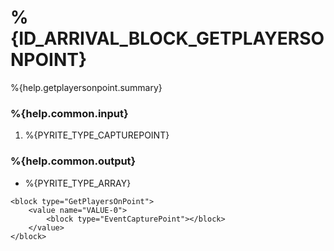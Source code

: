 # %{ID_ARRIVAL_BLOCK_GETPLAYERSONPOINT}

%{help.getplayersonpoint.summary}

### %{help.common.input}

1. %{PYRITE_TYPE_CAPTUREPOINT}

### %{help.common.output}

-   %{PYRITE_TYPE_ARRAY}

```
<block type="GetPlayersOnPoint">
    <value name="VALUE-0">
        <block type="EventCapturePoint"></block>
    </value>
</block>
```